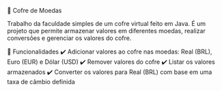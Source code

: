🔐 Cofre de Moedas

Trabalho da faculdade simples de um cofre virtual feito em Java. É um projeto que permite armazenar valores em diferentes moedas, realizar conversões e gerenciar os valores do cofre.

🚀 Funcionalidades
✔️ Adicionar valores ao cofre nas moedas: Real (BRL), Euro (EUR) e Dólar (USD)
✔️ Remover valores do cofre
✔️ Listar os valores armazenados
✔️ Converter os valores para Real (BRL) com base em uma taxa de câmbio definida
